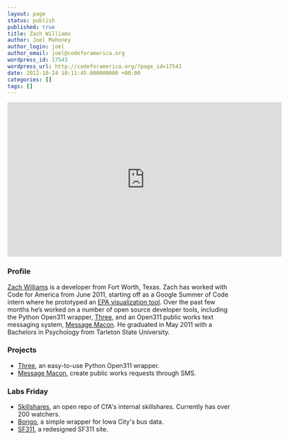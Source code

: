 ```yaml
---
layout: page
status: publish
published: true
title: Zach Williams
author: Joel Mahoney
author_login: joel
author_email: joel@codeforamerica.org
wordpress_id: 17543
wordpress_url: http://codeforamerica.org/?page_id=17543
date: 2012-10-24 18:11:45.000000000 +00:00
categories: []
tags: []
---
```

<iframe src="http://player.vimeo.com/video/51315326" width="620" height="350" frameborder="0" webkitAllowFullScreen mozallowfullscreen allowFullScreen></iframe>

<h3>Profile</h3>
<a href="http://github.com/zachwill">Zach Williams</a> is a developer from Fort Worth, Texas. Zach has worked with Code for America from June 2011, starting off as a Google Summer of Code intern where he prototyped an <a href="http://madewithdata.com/epa">EPA visualization tool</a>. Over the past few months he’s worked on a number of open source developer tools, including the Python Open311 wrapper, <a href="http://three.codeforamerica.org">Three</a>, and an Open311 public works text messaging system, <a href=http://messagemacon.com">Message Macon</a>. He graduated in May 2011 with a Bachelors in Psychology from Tarleton State University.

<h3>Projects</h3>
<ul>
<li><a href="http://three.codeforamerica.org">Three</a>, an easy-to-use Python Open311 wrapper.</li>
<li><a href="http://messagemacon.com">Message Macon</a>, create public works requests through SMS.</li>
</ul>

<h3>Labs Friday</h3>
<ul>
<li><a href="https://github.com/codeforamerica/skillshares">Skillshares</a>, an open repo of CfA's internal skillshares. Currently has over 200 watchers.</li>
<li><a href="https://github.com/codeforamerica/bongo">Bongo</a>, a simple wrapper for Iowa City's bus data.</li>
<li><a href="http://sf311.me">SF311</a>, a redesigned SF311 site.</li>
</ul>
